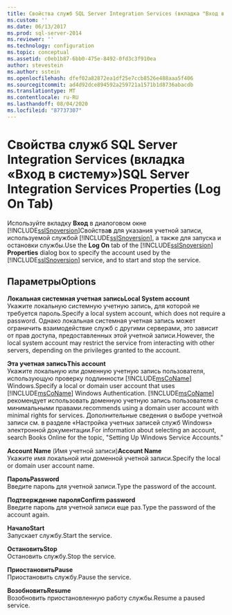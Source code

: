 ```yaml
---
title: Свойства служб SQL Server Integration Services (вкладка "Вход в систему") | Документы Майкрософт
ms.custom: ''
ms.date: 06/13/2017
ms.prod: sql-server-2014
ms.reviewer: ''
ms.technology: configuration
ms.topic: conceptual
ms.assetid: c0eb1b87-6bb0-475e-8492-0fd3c3f910ea
author: stevestein
ms.author: sstein
ms.openlocfilehash: dfef02a82872ea1df25e7ccb8526e488aaa5f406
ms.sourcegitcommit: ad4d92dce894592a259721a1571b1d8736abacdb
ms.translationtype: MT
ms.contentlocale: ru-RU
ms.lasthandoff: 08/04/2020
ms.locfileid: "87737307"
---
```

# <a name="sql-server-integration-services-properties-log-on-tab"></a><span data-ttu-id="30d83-102">Свойства служб SQL Server Integration Services (вкладка «Вход в систему»)</span><span class="sxs-lookup"><span data-stu-id="30d83-102">SQL Server Integration Services Properties (Log On Tab)</span></span>
  <span data-ttu-id="30d83-103">Используйте вкладку **Вход** в диалоговом окне [!INCLUDE[ssISnoversion](../../includes/ssisnoversion-md.md)]Свойства**в** для указания учетной записи, используемой службой [!INCLUDE[ssISnoversion](../../includes/ssisnoversion-md.md)], а также для запуска и остановки службы.</span><span class="sxs-lookup"><span data-stu-id="30d83-103">Use the **Log On** tab of the [!INCLUDE[ssISnoversion](../../includes/ssisnoversion-md.md)] **Properties** dialog box to specify the account used by the [!INCLUDE[ssISnoversion](../../includes/ssisnoversion-md.md)] service, and to start and stop the service.</span></span>  
  
## <a name="options"></a><span data-ttu-id="30d83-104">Параметры</span><span class="sxs-lookup"><span data-stu-id="30d83-104">Options</span></span>  
 <span data-ttu-id="30d83-105">**Локальная системная учетная запись**</span><span class="sxs-lookup"><span data-stu-id="30d83-105">**Local System account**</span></span>  
 <span data-ttu-id="30d83-106">Укажите локальную системную учетную запись, для которой не требуется пароль.</span><span class="sxs-lookup"><span data-stu-id="30d83-106">Specify a local system account, which does not require a password.</span></span> <span data-ttu-id="30d83-107">Однако локальная системная учетная запись может ограничить взаимодействие служб с другими серверами, это зависит от прав доступа, предоставленных этой учетной записи.</span><span class="sxs-lookup"><span data-stu-id="30d83-107">However, the local system account may restrict the service from interacting with other servers, depending on the privileges granted to the account.</span></span>  
  
 <span data-ttu-id="30d83-108">**Эта учетная запись**</span><span class="sxs-lookup"><span data-stu-id="30d83-108">**This account**</span></span>  
 <span data-ttu-id="30d83-109">Укажите локальную или доменную учетную запись пользователя, использующую проверку подлинности [!INCLUDE[msCoName](../../includes/msconame-md.md)] Windows.</span><span class="sxs-lookup"><span data-stu-id="30d83-109">Specify a local or domain user account that uses [!INCLUDE[msCoName](../../includes/msconame-md.md)] Windows Authentication.</span></span> [!INCLUDE[msCoName](../../includes/msconame-md.md)] <span data-ttu-id="30d83-110">рекомендует использовать доменную учетную запись пользователя с минимальными правами.</span><span class="sxs-lookup"><span data-stu-id="30d83-110">recommends using a domain user account with minimal rights for services.</span></span> <span data-ttu-id="30d83-111">Дополнительные сведения о выборе учетной записи см. в разделе «Настройка учетных записей служб Windows» электронной документации.</span><span class="sxs-lookup"><span data-stu-id="30d83-111">For information about selecting an account, search Books Online for the topic, "Setting Up Windows Service Accounts."</span></span>  
  
 <span data-ttu-id="30d83-112">**Account Name** (Имя учетной записи)</span><span class="sxs-lookup"><span data-stu-id="30d83-112">**Account Name**</span></span>  
 <span data-ttu-id="30d83-113">Укажите имя локальной или доменной учетной записи.</span><span class="sxs-lookup"><span data-stu-id="30d83-113">Specify the local or domain user account name.</span></span>  
  
 <span data-ttu-id="30d83-114">**Пароль**</span><span class="sxs-lookup"><span data-stu-id="30d83-114">**Password**</span></span>  
 <span data-ttu-id="30d83-115">Введите пароль для учетной записи.</span><span class="sxs-lookup"><span data-stu-id="30d83-115">Type the password of the account.</span></span>  
  
 <span data-ttu-id="30d83-116">**Подтверждение пароля**</span><span class="sxs-lookup"><span data-stu-id="30d83-116">**Confirm password**</span></span>  
 <span data-ttu-id="30d83-117">Введите пароль для учетной записи еще раз.</span><span class="sxs-lookup"><span data-stu-id="30d83-117">Type the password of the account again.</span></span>  
  
 <span data-ttu-id="30d83-118">**Начало**</span><span class="sxs-lookup"><span data-stu-id="30d83-118">**Start**</span></span>  
 <span data-ttu-id="30d83-119">Запускает службу.</span><span class="sxs-lookup"><span data-stu-id="30d83-119">Start the service.</span></span>  
  
 <span data-ttu-id="30d83-120">**Остановить**</span><span class="sxs-lookup"><span data-stu-id="30d83-120">**Stop**</span></span>  
 <span data-ttu-id="30d83-121">Остановить службу.</span><span class="sxs-lookup"><span data-stu-id="30d83-121">Stop the service.</span></span>  
  
 <span data-ttu-id="30d83-122">**Приостановить**</span><span class="sxs-lookup"><span data-stu-id="30d83-122">**Pause**</span></span>  
 <span data-ttu-id="30d83-123">Приостановить службу.</span><span class="sxs-lookup"><span data-stu-id="30d83-123">Pause the service.</span></span>  
  
 <span data-ttu-id="30d83-124">**Возобновить**</span><span class="sxs-lookup"><span data-stu-id="30d83-124">**Resume**</span></span>  
 <span data-ttu-id="30d83-125">Возобновить приостановленную работу службы.</span><span class="sxs-lookup"><span data-stu-id="30d83-125">Resume a paused service.</span></span>  
  
  
